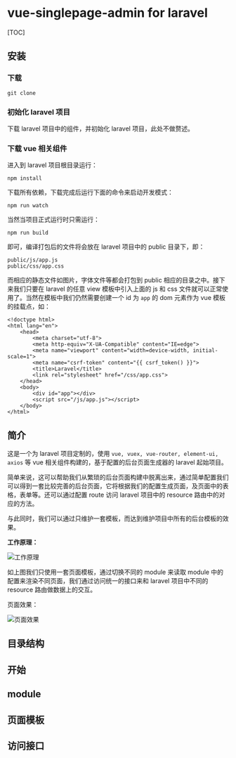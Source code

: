 # vue-singlepage-admin for laravel
[TOC]

## 安装

### 下载

	git clone

### 初始化 laravel 项目

下载 laravel 项目中的组件，并初始化 laravel 项目，此处不做赘述。

### 下载 vue 相关组件

进入到 laravel 项目根目录运行：

	npm install

下载所有依赖，下载完成后运行下面的命令来启动开发模式：

	npm run watch

当然当项目正式运行时只需运行：

	npm run build

即可，编译打包后的文件将会放在 laravel 项目中的 public 目录下，即：

	public/js/app.js
	public/css/app.css

而相应的静态文件如图片，字体文件等都会打包到 public 相应的目录之中。接下来我们只要在 laravel 的任意 view 模板中引入上面的 js 和 css 文件就可以正常使用了。当然在模板中我们仍然需要创建一个 id 为 `app` 的 dom 元素作为 vue 模板的挂载点，如：

    <!doctype html>
    <html lang="en">
        <head>
            <meta charset="utf-8">
            <meta http-equiv="X-UA-Compatible" content="IE=edge">
            <meta name="viewport" content="width=device-width, initial-scale=1">
            <meta name="csrf-token" content="{{ csrf_token() }}">
            <title>Laravel</title>
            <link rel="stylesheet" href="/css/app.css">
        </head>
        <body>
            <div id="app"></div>
            <script src="/js/app.js"></script>
        </body>
    </html>

## 简介

这是一个为 laravel 项目定制的，使用 `vue, vuex, vue-router, element-ui, axios` 等 vue 相关组件构建的，基于配置的后台页面生成器的 laravel 起始项目。

简单来说，这可以帮助我们从繁琐的后台页面构建中脱离出来，通过简单配置我们可以得到一套比较完善的后台页面，它将根据我们的配置生成页面，及页面中的表格，表单等。还可以通过配置 route 访问 laravel 项目中的 resource 路由中的对应的方法。

与此同时，我们可以通过只维护一套模板，而达到维护项目中所有的后台模板的效果。

**工作原理：**

![工作原理](http://jichao-oss.oss-cn-beijing.aliyuncs.com/vue-singlepage-admin/vue-singlepage-admin%20%E5%B7%A5%E4%BD%9C%E5%8E%9F%E7%90%86%20.png?x-oss-process=style/w_900)

如上图我们只使用一套页面模板，通过切换不同的 module 来读取 module 中的配置来渲染不同页面，我们通过访问统一的接口来和 laravel 项目中不同的 resource 路由做数据上的交互。

页面效果：

![页面效果](http://jichao-oss.oss-cn-beijing.aliyuncs.com/vue-singlepage-admin/%E9%A1%B5%E9%9D%A2%E6%95%88%E6%9E%9C.png?x-oss-process=style/w_900)

## 目录结构

## 开始

## module

## 页面模板

## 访问接口


